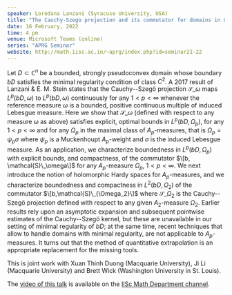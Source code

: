 ```yaml
---
speaker: Loredana Lanzani (Syracuse University, USA)
title: "The Cauchy-Szego projection and its commutator for domains in C^n with minimal smoothness: Optimal bounds"
date: 16 February, 2022
time: 4 pm
venue: Microsoft Teams (online)
series: "APRG Seminar"
website: http://math.iisc.ac.in/~aprg/index.php?id=seminar21-22
---
```


Let $D\subset\mathbb{C}^n$ be a bounded, strongly pseudoconvex domain
whose boundary $bD$ satisfies the minimal regularity condition of class
$C^2$.  A 2017 result of Lanzani & E. M. Stein states that the
Cauchy--Szeg&ouml; projection $\mathcal{S}\_\omega$ maps $L^p(bD, \omega)$ to
$L^p(bD, \omega)$ continuously for any $1<p<\infty$ whenever the
reference measure $\omega$ is a bounded, positive continuous multiple of
induced Lebesgue measure. Here we show that $\mathcal{S}\_\omega$ (defined with
respect to any measure $\omega$ as above) satisfies explicit, optimal
bounds in $L^p(bD, \Omega_p)$, for any $1<p<\infty$ and for any $\Omega_p$
in the maximal class of $A_p$-measures, that is $\Omega_p =
\psi_p\sigma$ where  $\psi_p$ is a Muckenhoupt $A_p$-weight and $\sigma$
is the induced Lebesgue measure. As an application, we characterize
boundedness in $L^p(bD, \Omega_p)$ with explicit bounds, and compactness,
of the commutator $\[b, \mathcal{S}\_\omega\]$ for any $A_p$-measure $\Omega_p$,
$1<p<\infty$. We next introduce the notion of holomorphic Hardy spaces
for $A_p$-measures, and we characterize boundedness and compactness  in
$L^2(bD, \Omega_2)$ of the commutator $\[b,\mathcal{S}\_{\Omega_2}\]$
where $\mathcal{S}\_{\Omega_2}$ is the Cauchy--Szeg&ouml; projection defined with
respect to any given $A_2$-measure $\Omega_2$. Earlier results rely upon
an asymptotic expansion and subsequent pointwise estimates of the
Cauchy--Szeg&ouml; kernel, but these are unavailable in our setting of
minimal regularity of $bD$; at the same time, recent techniques that
allow to handle domains with minimal regularity, are not applicable to
$A_p$-measures. It turns out that the method of quantitative
extrapolation is an appropriate replacement for the missing tools.  
  
This is joint work with Xuan Thinh Duong (Macquarie University), Ji Li
(Macquarie University) and Brett Wick (Washington University in St.
Louis).

The [video of this talk](https://www.youtube.com/watch?v=3zM6TggcWqA&list=PLQXtaLhI1-1qxOEykh-1WOFkYuIzEE-ev) is available
on the [IISc Math Department channel](https://www.youtube.com/channel/UCR5Igvq9HScQKlPr-0coSIg/playlists).
